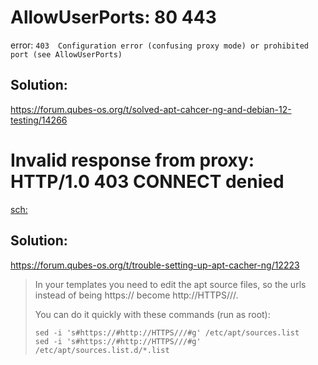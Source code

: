 # AllowUserPorts: 80 443
error: `403  Configuration error (confusing proxy mode) or prohibited port (see AllowUserPorts)`

## Solution:
https://forum.qubes-os.org/t/solved-apt-cahcer-ng-and-debian-12-testing/14266


# Invalid response from proxy: HTTP/1.0 403 CONNECT denied
[sch:](https://www.google.com/search?q=403+connect+denied+(ask+the+admin+to+allow+https+tunnels))

## Solution:
https://forum.qubes-os.org/t/trouble-setting-up-apt-cacher-ng/12223

>In your templates you need to edit the apt source files, so the urls instead of being https:// become http://HTTPS///.
>
>You can do it quickly with these commands (run as root):
>```
>sed -i 's#https://#http://HTTPS///#g' /etc/apt/sources.list
>sed -i 's#https://#http://HTTPS///#g' /etc/apt/sources.list.d/*.list
>```
